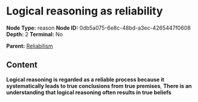 # Logical reasoning as reliability

**Node Type:** reason
**Node ID:** 0db5a075-6e8c-48bd-a3ec-4265447f0608
**Depth:** 2
**Terminal:** No

**Parent:** [Reliabilism](reliabilism.md)

## Content

**Logical reasoning is regarded as a reliable process because it systematically leads to true conclusions from true premises**, **There is an understanding that logical reasoning often results in true beliefs**

